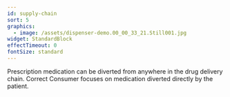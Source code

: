 ```yaml
---
id: supply-chain
sort: 5
graphics:
  - image: /assets/dispenser-demo.00_00_33_21.Still001.jpg
widget: StandardBlock
effectTimeout: 0
fontSize: standard
---
```

Prescription medication can be diverted from anywhere in the drug delivery chain. Correct Consumer focuses on medication diverted directly by the patient.
